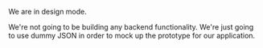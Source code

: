 We are in design mode.

We're not going to be building any backend functionality.  We're just going to use dummy JSON in order to mock up the prototype for our application.